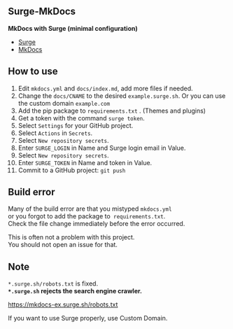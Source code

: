 <!-- 2022/11/02 MkDocs 1.4.2 -->

## Surge-MkDocs

**MkDocs with Surge (minimal configuration)**

- [Surge](https://surge.sh/)
- [MkDocs](https://www.mkdocs.org/)

## How to use

1. Edit `mkdocs.yml` and `docs/index.md`, add more files if needed.
2. Change the `docs/CNAME` to the desired `example.surge.sh`. Or you can use the custom domain `example.com`
3. Add the pip package to `requirements.txt` . (Themes and plugins)
4. Get a token with the command `surge token`.
5. Select `Settings` for your GitHub project.
6. Select `Actions` in `Secrets`.
7. Select `New repository secrets`.
8. Enter `SURGE_LOGIN` in Name and Surge login email in Value.
9. Select `New repository secrets`.
10. Enter `SURGE_TOKEN` in Name and token in Value.
11. Commit to a GitHub project: `git push`

## Build error

Many of the build error are that you mistyped `mkdocs.yml`\
or you forgot to add the package to` requirements.txt`.\
Check the file change immediately before the error occurred.

This is often not a problem with this project.\
You should not open an issue for that.

## Note

`*.surge.sh/robots.txt` is fixed.\
**`*.surge.sh` rejects the search engine crawler.**

<https://mkdocs-ex.surge.sh/robots.txt>

If you want to use Surge properly, use Custom Domain.
